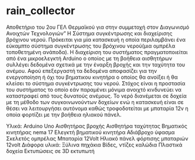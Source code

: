 # rain_collector
Αποθετήριο του 2ου ΓΕΛ Θερμαϊκού για στην συμμετοχή στον Διαγωνισμό  Ανοιχτών Τεχνολογιών”
Η Σύστημα συγκέντρωσης και διαχείρισης βρόχινου νερού. 
Πρόκειται για μία κατασκευή η οποία περιλαμβάνει ένα  εύκαμπτο  σύστημα συγκέντρωσης του βρόχινου νερού(μια ομπρέλα τοποθετημένη ανάποδα). Η διαχείριση του συστήματος πραγματοποιείται από ένα μικροελεγκτή Arduino ο οποίος με τη βοήθεια αισθητήρων συλλέγει δεδομένα σχετικά με την έναρξη βροχής και την ταχύτητα του ανέμου. Αφού επεξεργαστή τα δεδομένα  αποφασίζει για την ενεργοποίηση ή όχι του βηματικου κινητήρα  ο οποίος θα ανοίξει ή θα κλείσει το σύστημα συγκέντρωσης του νερού. Στόχος είναι η προστασία του συστήματος το οποίο εάν παραμένει μόνιμα ανοιχτό κινδυνεύει να καταστραφεί από τους δυνατούς ανέμους. Το νερό διανέμεται σε δοχεία με τη μέθοδο των συγκοινωνούντων δοχείων ενώ η κατασκευή είναι σε θέσει να λειτουργήσει αυτόνομα καθώς τροφοδοτείται με μπαταρία 12v η οποία φορτίζει με την βοήθεια ηλιακού πάνελ. 

Υλικά:
Arduino Uno
Αισθητήρας βροχής
Αισθητήρα ταχύτητας
Βηματικός κινητήρας nema 17
Ελεγκτή βηματικού κινητήρα 
Αδιάβροχο ύφασμα
Σκελετός ομπρέλας
Μπαταρία 12Volt
Ηλιακό πάνελ φόρτισης μπαταριών 12volt
Διάφορα υλικά:
Ξύλινα πηχάκια
Βίδες, ντίζες 
καλώδια
Πλαστικά δοχεία
Εκτυπώσεις σε 3D εκτυπωτή
